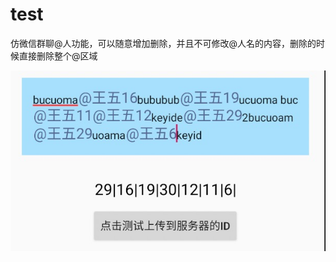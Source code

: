 # test
仿微信群聊@人功能，可以随意增加删除，并且不可修改@人名的内容，删除的时候直接删除整个@区域

![@人功能](https://github.com/GodisGod/test/blob/master/aa20190830110139.jpg)
